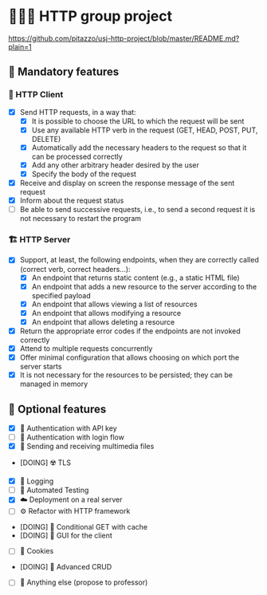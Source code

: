 # 👩🏻‍💻 HTTP group project
https://github.com/pitazzo/usj-http-project/blob/master/README.md?plain=1

## 🛂 Mandatory features

### 🚢 HTTP Client

- [x] Send HTTP requests, in a way that:
  - [x] It is possible to choose the URL to which the request will be sent
  - [x] Use any available HTTP verb in the request (GET, HEAD, POST, PUT, DELETE)
  - [x] Automatically add the necessary headers to the request so that it can be processed correctly
  - [x] Add any other arbitrary header desired by the user
  - [x] Specify the body of the request
- [x] Receive and display on screen the response message of the sent request
- [x] Inform about the request status
- [ ] Be able to send successive requests, i.e., to send a second request it is not necessary to restart the program

### 🏗️ HTTP Server

- [x] Support, at least, the following endpoints, when they are correctly called (correct verb, correct headers...):
  - [x] An endpoint that returns static content (e.g., a static HTML file)
  - [x] An endpoint that adds a new resource to the server according to the specified payload
  - [x] An endpoint that allows viewing a list of resources
  - [x] An endpoint that allows modifying a resource
  - [x] An endpoint that allows deleting a resource
- [x] Return the appropriate error codes if the endpoints are not invoked correctly
- [x] Attend to multiple requests concurrently
- [x] Offer minimal configuration that allows choosing on which port the server starts
- [x] It is not necessary for the resources to be persisted; they can be managed in memory

## 🚀 Optional features

- [x] 🔑 Authentication with API key
- [ ] 🔐 Authentication with login flow
- [x] 📸 Sending and receiving multimedia files
- [DOING] ☢️ TLS
- [x] 📓 Logging
- [ ] 🧪 Automated Testing
- [x] ☁️ Deployment on a real server
- [ ] ⚙️ Refactor with HTTP framework
- [DOING] 💾 Conditional GET with cache
- [DOING] 🎨 GUI for the client
- [ ] 🍪 Cookies
- [DOING] 🎰 Advanced CRUD
- [ ] 🧠 Anything else (propose to professor)
